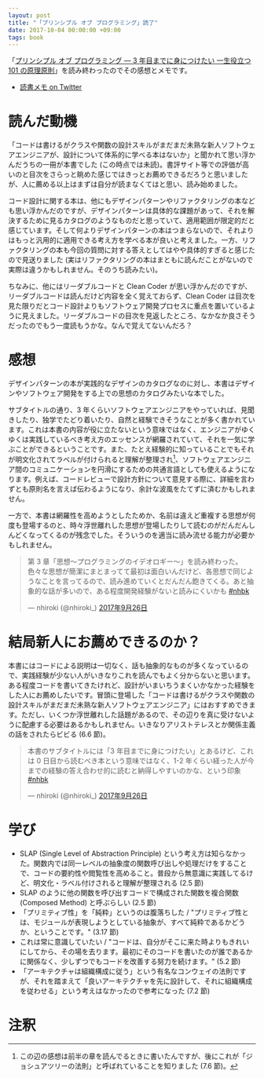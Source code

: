 ```yaml
---
layout: post
title: "「プリンシプル オブ プログラミング」読了"
date: 2017-10-04 00:00:00 +09:00
tags: book
---
```


「[プリンシプル オブ プログラミング ― 3 年目までに身につけたい 一生役立つ 101 の原理原則](http://www.shuwasystem.co.jp/products/7980html/4614.html)」を読み終わったのでその感想とメモです。

- [読書メモ on Twitter](https://twitter.com/nhiroki_/status/910764988645597186)

# 読んだ動機

「コードは書けるがクラスや関数の設計スキルがまだまだ未熟な新人ソフトウェアエンジニアが、設計について体系的に学べる本はないか」と聞かれて思い浮かんだうちの一冊が本書でした (この時点では未読)。書評サイト等での評価が高いのと目次をさらっと眺めた感じではきっとお薦めできるだろうと思いましたが、人に薦める以上はまずは自分が読まなくてはと思い、読み始めました。

コード設計に関する本は、他にもデザインパターンやリファクタリングの本なども思い浮かんだのですが、デザインパターンは具体的な課題があって、それを解決するために見るカタログのようなものだと思っていて、適用範囲が限定的だと感じています。そして何よりデザインパターンの本はつまらないので、それよりはもっと汎用的に適用できる考え方を学べる本が良いと考えました。一方、リファクタリングの本も今回の質問に対する答えとしてはやや具体的すぎると感じたので見送りました (実はリファクタリングの本はまともに読んだことがないので実際は違うかもしれません。そのうち読みたい)。

ちなみに、他にはリーダブルコードと Clean Coder が思い浮かんだのですが、リーダブルコードは読んだけど内容を全く覚えておらず、Clean Coder は目次を見た限りだとコード設計よりもソフトウェア開発プロセスに重点を置いているように見えました。リーダブルコードの目次を見返したところ、なかなか良さそうだったのでもう一度読もうかな。なんで覚えてないんだろ？

# 感想

デザインパターンの本が実践的なデザインのカタログなのに対し、本書はデザインやソフトウェア開発をする上での思想のカタログみたいな本でした。

サブタイトルの通り、3 年くらいソフトウェアエンジニアをやっていれば、見聞きしたり、独学でたどり着いたり、自然と経験できそうなことが多く書かれています。これは本書の内容が役に立たないという意味ではなく、エンジニアがゆくゆくは実践しているべき考え方のエッセンスが網羅されていて、それを一気に学ぶことができるということです。また、たとえ経験的に知っていることでもそれが明文化されてラベルが付けられると理解が整理され[^JTP]、ソフトウェアエンジニア間のコミュニケーションを円滑にするための共通言語としても使えるようになります。例えば、コードレビューで設計方針について意見する際に、詳細を言わずとも原則名を言えば伝わるようになり、余計な波風をたてずに済むかもしれません。

一方で、本書は網羅性を高めようとしたためか、名前は違えど重複する思想が何度も登場するのと、時々浮世離れした思想が登場したりして読むのがだんだんしんどくなってくるのが残念でした。そういうのを適当に読み流せる能力が必要かもしれません。

<blockquote class="twitter-tweet" data-conversation="none" data-lang="ja"><p lang="ja" dir="ltr">第 3 章「思想〜プログラミングのイデオロギー〜」を読み終わった。色々な思想が簡潔にまとまってて最初は面白いんだけど、各思想で同じようなことを言ってるので、読み進めていくとだんだん飽きてくる。あと抽象的な話が多いので、ある程度開発経験がないと読みにくいかも <a href="https://twitter.com/hashtag/nhbk?src=hash&amp;ref_src=twsrc%5Etfw">#nhbk</a></p>&mdash; nhiroki (@nhiroki_) <a href="https://twitter.com/nhiroki_/status/912812696327798784?ref_src=twsrc%5Etfw">2017年9月26日</a></blockquote>
<script async src="//platform.twitter.com/widgets.js" charset="utf-8"></script>

[^JTP]: この辺の感想は前半の章を読んでるときに書いたんですが、後にこれが「ジョシュアツリーの法則」と呼ばれていることを知りました (7.6 節)。

# 結局新人にお薦めできるのか？

本書にはコードによる説明は一切なく、話も抽象的なものが多くなっているので、実践経験が少ない人がいきなりこれを読んでもよく分からないと思います。ある程度コードを書いてきたけれど、設計がいまいちうまくいかなかった経験をした人にお薦めしたいです。冒頭に登場した「コードは書けるがクラスや関数の設計スキルがまだまだ未熟な新人ソフトウェアエンジニア」にはおすすめできます。ただし、いくつか浮世離れした話題があるので、その辺りを真に受けないように配慮する必要はあるかもしれません。いきなりアリストテレスとか関係主義の話をされたらビビる (6.6  節)。

<blockquote class="twitter-tweet" data-conversation="none" data-lang="ja"><p lang="ja" dir="ltr">本書のサブタイトルには「3 年目までに身につけたい」とあるけど、これは 0 日目から読むべき本という意味ではなく、1-2 年くらい経った人が今までの経験の答え合わせ的に読むと納得しやすいのかな、という印象 <a href="https://twitter.com/hashtag/nhbk?src=hash&amp;ref_src=twsrc%5Etfw">#nhbk</a></p>&mdash; nhiroki (@nhiroki_) <a href="https://twitter.com/nhiroki_/status/912815059629252608?ref_src=twsrc%5Etfw">2017年9月26日</a></blockquote>
<script async src="//platform.twitter.com/widgets.js" charset="utf-8"></script>

# 学び

- SLAP (Single Level of Abstraction Principle) という考え方は知らなかった。関数内では同一レベルの抽象度の関数呼び出しや処理だけをすることで、コードの要約性や閲覧性を高めること。普段から無意識に実践してるけど、明文化・ラベル付けされると理解が整理される (2.5 節)
- SLAP のように他の関数を呼び出すコードで構成された関数を複合関数 (Composed Method) と呼ぶらしい (2.5 節)
- 「プリミティブ性」を「純粋」というのは腹落ちした / "プリミティブ性とは、モジュールが表現しようとしている抽象が、すべて純粋であるかどうか、ということです。" (3.17 節)
- これは常に意識していたい / "コードは、自分がそこに来た時よりもきれいにしてから、その場を去ります。最初にそのコードを書いたのが誰であるかに関係なく、少しずつでもコードを改善する努力を続けます。" (5.2 節)
- 「アーキテクチャは組織構成に従う」という有名なコンウェイの法則ですが、それを踏まえて「良いアーキテクチャを先に設計して、それに組織構成を従わせる」という考えはなかったので参考になった (7.2 節)

# 注釈